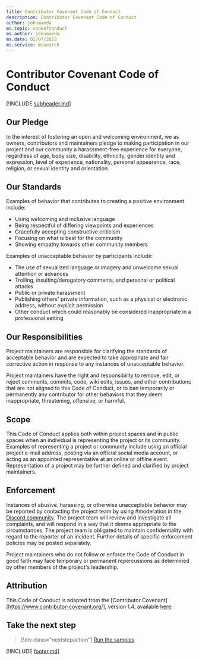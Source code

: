 ```yaml
---
title: Contributor Covenant Code of Conduct
description: Contributor Covenant Code of Conduct
author: johnmaeda
ms.topic: codeofconduct
ms.author: johnmaeda
ms.date: 02/07/2023
ms.service: mssearch
---
```


# Contributor Covenant Code of Conduct

[!INCLUDE [subheader.md](../includes/pat_medium.md)]

## Our Pledge

In the interest of fostering an open and welcoming environment, we as owners, contributors and maintainers pledge to making participation in our project and our community a harassment-free experience for everyone, regardless of age, body size, disability, ethnicity, gender identity and expression, level of experience, nationality, personal appearance, race, religion, or sexual identity and orientation.

## Our Standards

Examples of behavior that contributes to creating a positive environment include:

* Using welcoming and inclusive language
* Being respectful of differing viewpoints and experiences
* Gracefully accepting constructive criticism
* Focusing on what is best for the community
* Showing empathy towards other community members

Examples of unacceptable behavior by participants include:

* The use of sexualized language or imagery and unwelcome sexual attention or advances
* Trolling, insulting/derogatory comments, and personal or political attacks
* Public or private harassment
* Publishing others' private information, such as a physical or electronic address, without explicit permission
* Other conduct which could reasonably be considered inappropriate in a professional setting

## Our Responsibilities

Project maintainers are responsible for clarifying the standards of acceptable behavior and are expected to take appropriate and fair corrective action in response to any instances of unacceptable behavior.

Project maintainers have the right and responsibility to remove, edit, or reject comments, commits, code, wiki edits, issues, and other contributions that are not aligned to this Code of Conduct, or to ban temporarily or permanently any contributor for other behaviors that they deem inappropriate, threatening, offensive, or harmful.

## Scope

This Code of Conduct applies both within project spaces and in public spaces when an individual is representing the project or its community. Examples of representing a project or community include using an official project e-mail address, posting via an official social media account, or acting as an appointed representative at an online or offline event. Representation of a project may be further defined and clarified by project maintainers.

## Enforcement

Instances of abusive, harassing, or otherwise unacceptable behavior may be reported by contacting the project team by using #moderation in the [Discord community](https://aka.ms/SKDiscord). The project team will review and investigate all complaints, and will respond in a way that it deems appropriate to the circumstances. The project team is obligated to maintain confidentiality with regard to the reporter of an incident. Further details of specific enforcement policies may be posted separately.

Project maintainers who do not follow or enforce the Code of Conduct in good faith may face temporary or permanent repercussions as determined by other members of the project's leadership.

## Attribution

This Code of Conduct is adapted from the [Contributor Covenant][https://www.contributor-covenant.org/], version 1.4, available [here](http://contributor-covenant.org/version/1/4).

[homepage]: http://contributor-covenant.org
[version]: http://contributor-covenant.org/version/1/4/

## Take the next step

> [!div class="nextstepaction"]
> [Run the samples](/semantic-kernel/samples/overview.md)

[!INCLUDE [footer.md](../includes/footer.md)]